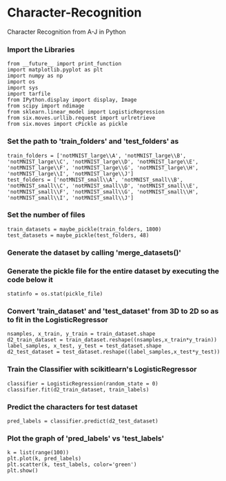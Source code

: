 # Character-Recognition
Character Recognition from A-J in Python

### Import the Libraries

	from __future__ import print_function
	import matplotlib.pyplot as plt
	import numpy as np
	import os
	import sys
	import tarfile
	from IPython.display import display, Image
	from scipy import ndimage
	from sklearn.linear_model import LogisticRegression
	from six.moves.urllib.request import urlretrieve
	from six.moves import cPickle as pickle

### Set the path to 'train_folders' and 'test_folders' as

	train_folders = ['notMNIST_large\\A', 'notMNIST_large\\B', 'notMNIST_large\\C', 'notMNIST_large\\D', 'notMNIST_large\\E', 	'notMNIST_large\\F', 'notMNIST_large\\G', 'notMNIST_large\\H', 'notMNIST_large\\I', 'notMNIST_large\\J']
	test_folders = ['notMNIST_small\\A', 'notMNIST_small\\B', 'notMNIST_small\\C', 'notMNIST_small\\D', 'notMNIST_small\\E', 'notMNIST_small\\F', 'notMNIST_small\\G', 'notMNIST_small\\H', 'notMNIST_small\\I', 'notMNIST_small\\J']

### Set the number of files

	train_datasets = maybe_pickle(train_folders, 1800)
	test_datasets = maybe_pickle(test_folders, 48)

### Generate the dataset by calling 'merge_datasets()'

### Generate the pickle file for the entire dataset by executing the code below it

	statinfo = os.stat(pickle_file)

### Convert 'train_dataset' and 'test_dataset' from 3D to 2D so as to fit in the LogisticRegressor

	nsamples, x_train, y_train = train_dataset.shape
	d2_train_dataset = train_dataset.reshape((nsamples,x_train*y_train))
	label_samples, x_test, y_test = test_dataset.shape
	d2_test_dataset = test_dataset.reshape((label_samples,x_test*y_test))

### Train the Classifier with scikitlearn's LogisticRegressor

	classifier = LogisticRegression(random_state = 0)
	classifier.fit(d2_train_dataset, train_labels)

### Predict the characters for test dataset

	pred_labels = classifier.predict(d2_test_dataset)
	
### Plot the graph of 'pred_labels' vs 'test_labels'

	k = list(range(100))
	plt.plot(k, pred_labels)
	plt.scatter(k, test_labels, color='green')
	plt.show()
